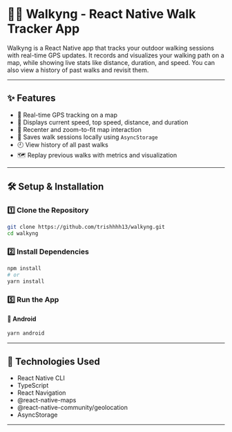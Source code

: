 # 🚶‍♀️ Walkyng - React Native Walk Tracker App

Walkyng is a React Native app that tracks your outdoor walking sessions with real-time GPS updates. It records and visualizes your walking path on a map, while showing live stats like distance, duration, and speed. You can also view a history of past walks and revisit them.

---

## ✨ Features

- 📍 Real-time GPS tracking on a map
- 🧭 Displays current speed, top speed, distance, and duration
- 🔁 Recenter and zoom-to-fit map interaction
- 💾 Saves walk sessions locally using `AsyncStorage`
- 🕘 View history of all past walks
- 🗺 Replay previous walks with metrics and visualization

---

## 🛠️ Setup & Installation

### 1️⃣ Clone the Repository
```bash
git clone https://github.com/trishhhh13/walkyng.git
cd walkyng
```

### 2️⃣ Install Dependencies
```bash
npm install
# or
yarn install
```

### 5️⃣ Run the App

#### 🚀 Android
```bash
yarn android
```
---

## 🧪 Technologies Used
- React Native CLI
- TypeScript
- React Navigation
- @react-native-maps
- @react-native-community/geolocation
- AsyncStorage

---